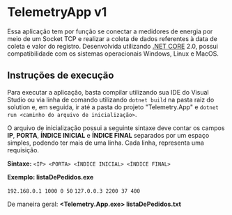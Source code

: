 # TelemetryApp v1
Essa aplicação tem por função se conectar a medidores de energia por meio de um Socket TCP e realizar a coleta de dados referentes à data de coleta e valor do registro.
Desenvolvida utilizando [.NET CORE](https://docs.microsoft.com/pt-br/dotnet/core/) 2.0, possui compatibilidade com os sistemas operacionais Windows, Linux e MacOS.

## Instruções de execução
Para executar a aplicação, basta compilar utilizando sua IDE do Visual Studio ou via linha de comando utilizando `dotnet build` na pasta raiz do solution e, em seguida, ir até a pasta do projeto "Telemetry.App" e `dotnet run <caminho do arquivo de inicialização>`.

 
O arquivo de inicialização possui a seguinte sintaxe deve contar os campos **IP**, **PORTA**, **ÍNDICE INICIAL** e **ÍNDICE FINAL** separados por um espaço simples, podendo ter mais de uma linha. Cada linha, representa uma requisição.

**Sintaxe:**
  `<IP> <PORTA> <ÍNDICE INICIAL> <ÍNDICE FINAL>`

**Exemplo: listaDePedidos.exe**

`192.168.0.1 1000 0 50`
`127.0.0.3 2200 37 400`

De maneira geral:  **<Telemetry.App.exe> listaDePedidos.txt**
